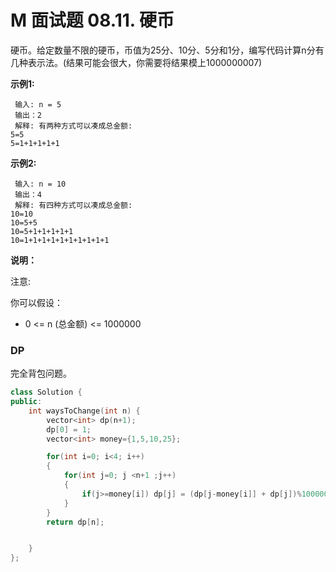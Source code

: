 # M 面试题 08.11. 硬币

硬币。给定数量不限的硬币，币值为25分、10分、5分和1分，编写代码计算n分有几种表示法。(结果可能会很大，你需要将结果模上1000000007)

**示例1:**

```
 输入: n = 5
 输出：2
 解释: 有两种方式可以凑成总金额:
5=5
5=1+1+1+1+1
```

**示例2:**

```
 输入: n = 10
 输出：4
 解释: 有四种方式可以凑成总金额:
10=10
10=5+5
10=5+1+1+1+1+1
10=1+1+1+1+1+1+1+1+1+1
```

**说明：**

注意:

你可以假设：

- 0 <= n (总金额) <= 1000000





### DP

完全背包问题。

```cpp
class Solution {
public:
    int waysToChange(int n) {
        vector<int> dp(n+1);
        dp[0] = 1;
        vector<int> money={1,5,10,25};

        for(int i=0; i<4; i++)
        {
            for(int j=0; j <n+1 ;j++)
            {
                if(j>=money[i]) dp[j] = (dp[j-money[i]] + dp[j])%1000000007;
            }
        }
        return dp[n];


    }
};
```

